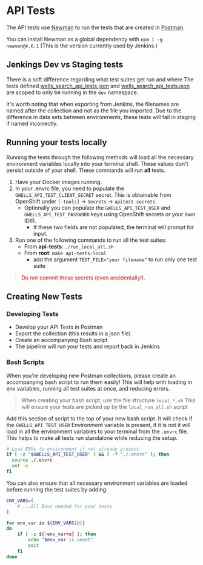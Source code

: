 # API Tests

The API tests use [Newman](https://www.npmjs.com/package/newman) to run the tests that are created in [Postman](https://www.getpostman.com).

You can install Newman as a global dependency with `npm i -g newman@4.6.1` (This is the version currently used by Jenkins.)

## Jenkings Dev vs Staging tests

There is a soft difference regarding what test suites get run and where 
The tests defined [wells_search_api_tests.json](./wells_search_api_tests.json) and [wells_search_api_tests.json](wells_search_api_tests.json) are scoped to only be running in the `dev` namespace. 

It's worth noting that when exporting from Jenkins, the filenames are named after the collection and not as the file you imported. Due to the difference in data sets between environments, these tests will fail in staging if named incorrectly.

## Running your tests locally
Running the tests through the following methods will load all the necessary environment variables locally into your terminal shell. These values don't persist outside of your shell. These commands will run **all** tests.

1. Have your Docker images running.
2. In your .envrc file, you need to populate the `GWELLS_API_TEST_CLIENT_SECRET` secret. This is obtainable from OpenShift under `[-tools]` -> `Secrets` -> `apitest-secrets`.
    - Optionally you can populate the `GWELLS_API_TEST_USER` and `GWELLS_API_TEST_PASSWORD` keys using OpenShift secrets or your own IDIR.
        - If these two fields are not populated, the terminal will prompt for input.
3. Run one of the following commands to run all the test suites:
    - From **api-tests**: `./run_local_all.sh`
    - From **root**: `make api-tests-local`
        - add the argument `TEST_FILE="your filename"` to run only one test suite

> <span style="color: red">Do not commit these secrets (even accidentally!).</span> 

## Creating New Tests

### Developing Tests

* Develop your API Tests in Postman
* Export the collection (this results in a json file)
* Create an accompanying Bash script
* The pipeline will run your tests and report back in Jenkins

### Bash Scripts

When you're developing new Postman collections, please create an accompanying bash script to run them easily! This will help with loading in env variables, running all test suites at once, and reducing errors.

> When creating your bash script, use the file structure `local_*.sh` This will ensure your tests are picked up by the `local_run_all.sh` script

Add this section of script to the top of your new bash script. It will check if the `GWELLS_API_TEST_USER` Environment variable is present, if it is not it will load in all the environment variables to your terminal from the `.envrc` file. This helps to make all tests run standalone while reducing the setup.

```bash
# Load ENVs to environment if not already present
if [ -z "$GWELLS_API_TEST_USER" ] && [ -f "./.envrc" ]; then
  source ./.envrc
  set -e
fi
```

You can also ensure that all necessary environment variables are loaded before running the test suites by adding: 

```bash
ENV_VARS=(
    # ...All Envs needed for your tests
)

for env_var in ${ENV_VARS[@]}
do
    if [ -z ${!env_var+x} ]; then 
        echo "$env_var is unset"
        exit
    fi
done
```
